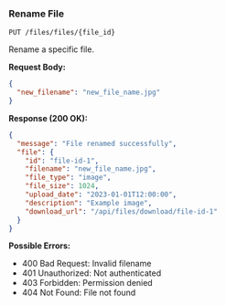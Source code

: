 ### Rename File

```
PUT /files/files/{file_id}
```

Rename a specific file.

**Request Body:**
```json
{
  "new_filename": "new_file_name.jpg"
}
```

**Response (200 OK):**
```json
{
  "message": "File renamed successfully",
  "file": {
    "id": "file-id-1",
    "filename": "new_file_name.jpg",
    "file_type": "image",
    "file_size": 1024,
    "upload_date": "2023-01-01T12:00:00",
    "description": "Example image",
    "download_url": "/api/files/download/file-id-1"
  }
}
```

**Possible Errors:**
- 400 Bad Request: Invalid filename
- 401 Unauthorized: Not authenticated
- 403 Forbidden: Permission denied
- 404 Not Found: File not found